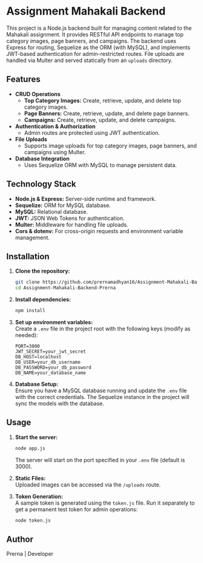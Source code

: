 # Assignment Mahakali Backend

This project is a Node.js backend built for managing content related to the Mahakali assignment. It provides RESTful API endpoints to manage top category images, page banners, and campaigns. The backend uses Express for routing, Sequelize as the ORM (with MySQL), and implements JWT-based authentication for admin-restricted routes. File uploads are handled via Multer and served statically from an `uploads` directory.

## Features

- **CRUD Operations**
  - **Top Category Images:** Create, retrieve, update, and delete top category images.
  - **Page Banners:** Create, retrieve, update, and delete page banners.
  - **Campaigns:** Create, retrieve, update, and delete campaigns.
- **Authentication & Authorization**
  - Admin routes are protected using JWT authentication.
- **File Uploads**
  - Supports image uploads for top category images, page banners, and campaigns using Multer.
- **Database Integration**
  - Uses Sequelize ORM with MySQL to manage persistent data.

## Technology Stack

- **Node.js & Express:** Server-side runtime and framework.
- **Sequelize:** ORM for MySQL database.
- **MySQL:** Relational database.
- **JWT:** JSON Web Tokens for authentication.
- **Multer:** Middleware for handling file uploads.
- **Cors & dotenv:** For cross-origin requests and environment variable management.

## Installation

1. **Clone the repository:**

   ```bash
   git clone https://github.com/prernamadhyan16/Assignment-Mahakali-Backend-Prerna.git
   cd Assignment-Mahakali-Backend-Prerna
   ```

2. **Install dependencies:**

   ```bash
   npm install
   ```

3. **Set up environment variables:**  
   Create a `.env` file in the project root with the following keys (modify as needed):

   ```env
   PORT=3000
   JWT_SECRET=your_jwt_secret
   DB_HOST=localhost
   DB_USER=your_db_username
   DB_PASSWORD=your_db_password
   DB_NAME=your_database_name
   ```

4. **Database Setup:**  
   Ensure you have a MySQL database running and update the `.env` file with the correct credentials. The Sequelize instance in the project will sync the models with the database.

## Usage

1. **Start the server:**

   ```bash
   node app.js
   ```

   The server will start on the port specified in your `.env` file (default is 3000).

2. **Static Files:**  
   Uploaded images can be accessed via the `/uploads` route.

3. **Token Generation:**  
   A sample token is generated using the `token.js` file. Run it separately to get a permanent test token for admin operations:

   ```bash
   node token.js
   ```
## Author
Prerna | Developer  
